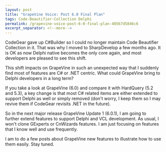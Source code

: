 ```yaml
---
layout: post
title: "GrapeVine Voice: Post 6.0 Final Plan"
tags: Code-Beautifier-Collection Delphi
permalink: /grapevine-voice-post-6-0-final-plan-40567d5846c6
excerpt_separator: <!--more-->
---
```

CodeGear gave up C#Builder so I could no longer maintain Code Beautifier Collection in it. That was why I moved to SharpDevelop a few months ago. It is OK as now Delphi native becomes the only core again, and most developers are pleased to see this shift.
<!--more-->

This shift impacts on GrapeVine in such an unexpected way that I suddenly find most of features are C# or .NET centric. What could GrapeVine bring to Delphi developers in a long term?

If you take a look at GrapeVine (6.0) and compare it with HardQuery (5.2 and 5.3), a key change is that most C# related items are either extended to support Delphi as well or simply removed (don't worry, I keep them so I may revive them if CodeGear revisits .NET in the future).

So in the next major release GrapeVine Update 1 (6.0.1), I am going to further extend features to support Delphi and VCL development. As usual, I won't clone GExperts or CnWizards features. I am just focusing on features that I know well and use frequently.

I am to do a few posts about GrapeVine new features to illustrate how to use them easily. Stay tuned.
